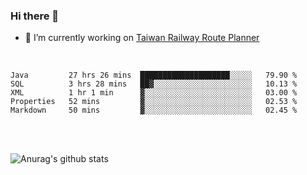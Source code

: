 ### Hi there 👋

- 🔭 I’m currently working on [Taiwan Railway Route Planner](https://github.com/Taiwan-Railway-Route-Planner)

<br/>

<!--START_SECTION:waka-->
```text
Java         27 hrs 26 mins  ████████████████████░░░░░   79.90 % 
SQL          3 hrs 28 mins   ██▓░░░░░░░░░░░░░░░░░░░░░░   10.13 % 
XML          1 hr 1 min      ▓░░░░░░░░░░░░░░░░░░░░░░░░   03.00 % 
Properties   52 mins         ▓░░░░░░░░░░░░░░░░░░░░░░░░   02.53 % 
Markdown     50 mins         ▓░░░░░░░░░░░░░░░░░░░░░░░░   02.45 % 
```
<!--END_SECTION:waka-->

<br/>
<br/>

![Anurag's github stats](https://github-readme-stats.vercel.app/api?username=DepickereSven&show_icons=true&theme=tokyonight)



<!--
**DepickereSven/DepickereSven** is a ✨ _special_ ✨ repository because its `README.md` (this file) appears on your GitHub profile.

Here are some ideas to get you started:

- 🔭 I’m currently working on ...
- 🌱 I’m currently learning ...
- 👯 I’m looking to collaborate on ...
- 🤔 I’m looking for help with ...
- 💬 Ask me about ...
- 📫 How to reach me: ...
- 😄 Pronouns: ...
- ⚡ Fun fact: ...
-->
